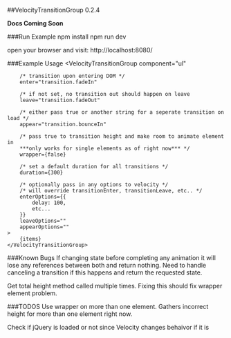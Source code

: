 ##VelocityTransitionGroup 0.2.4

**Docs Coming Soon**

###Run Example
    npm install
    npm run dev

open your browser and visit: http://localhost:8080/

###Example Usage
    <VelocityTransitionGroup
        component="ul"
        
        /* transition upon entering DOM */
        enter="transition.fadeIn"
        
        /* if not set, no transition out should happen on leave
        leave="transition.fadeOut"
        
        /* either pass true or another string for a seperate transition on load */
        appear="transition.bounceIn"
        
        /* pass true to transition height and make room to animate element in 
        ***only works for single elements as of right now*** */
        wrapper={false}
    
        /* set a default duration for all transitions */
        duration={300}
    
        /* optionally pass in any options to velocity */
        /* will override transitionEnter, transitionLeave, etc.. */
        enterOptions={{
            delay: 100,
            etc...
        }}
        leaveOptions=""
        appearOptions=""
    >
        {items}
    </VelocityTransitionGroup>

###Known Bugs
If changing state before completing any animation it will lose any references between both and return nothing. Need to handle canceling a transition if this happens and return the requested state.

Get total height method called multiple times. Fixing this should fix wrapper element problem.

###TODOS
Use wrapper on more than one element. Gathers incorrect height for more than one element right now.

Check if jQuery is loaded or not since Velocity changes behaivor if it is